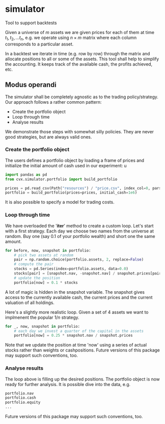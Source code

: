 # simulator
Tool to support backtests


Given a universe of $m$ assets we are given prices for each of them at time $t_1, t_2, \ldots t_n$, 
e.g. we operate using $n \times m$ matrix where each column corresponds to a particular asset.

In a backtest we iterate in time (e.g. row by row) through the matrix and allocate positions to all or some of the assets.
This tool shall help to simplify the accounting. It keeps track of the available cash, the profits achieved, etc.

## Modus operandi

The simulator shall be completely agnostic as to the trading policy/strategy.
Our approach follows a rather common pattern:

* Create the portfolio object
* Loop through time
* Analyse results

We demonstrate those steps with somewhat silly policies. They are never good strategies, but are always valid ones.

### Create the portfolio object

The users defines a portfolio object by loading a frame of prices and initialize the initial amount of cash used in our experiment:
u
```python
import pandas as pd
from cvx.simulator.portfolio import build_portfolio

prices = pd.read_csv(Path("resources") / "price.csv", index_col=0, parse_dates=True, header=0).ffill(
portfolio = build_portfolio(prices=prices, initial_cash=1e6)
```

It is also possible to specify a model for trading costs.

### Loop through time

We have overloaded the '__iter__' method to create a custom loop. 
Let's start with a first strategy. Each day we choose two names from the universe at random.
Buy one (say 0.1 of your portfolio wealth) and short one the same amount.

```python
for before, now, snapshot in portfolio:
    # pick two assets at random
    pair = np.random.choice(portfolio.assets, 2, replace=False)
    # compute the pair
    stocks = pd.Series(index=portfolio.assets, data=0.0)
    stocks[pair] = [snapshot.nav, -snapshot.nav] / snapshot.prices[pair].values
    # update the position 
    portfolio[now] = 0.1 * stocks
```

A lot of magic is hidden in the snapshot variable. 
The snapshot gives access to the currently available cash, the current prices and the current valuation of all holdings.

Here's a slightly more realistic loop. Given a set of $4$ assets we want to implmenent the popular $1/n$ strategy.

```python
for _, now, snapshot in portfolio:
    # each day we invest a quarter of the capital in the assets
    portfolio[now] = 0.25 * snapshot.nav / snapshot.prices
```

Note that we update the position at time 'now' using a series of actual stocks rather than weights or cashpositions.
Future versions of this package may support such conventions, too.

### Analyse results

The loop above is filling up the desired positions. The portfolio object is now ready for further analysis.
It is possible dive into the data, e.g.

```python
portfolio.nav
portfolio.cash
portfolio.equity
...
``` 



Future versions of this package may support such conventions, too.


